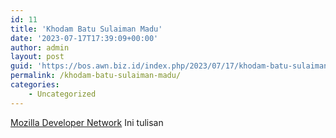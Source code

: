```yaml
---
id: 11
title: 'Khodam Batu Sulaiman Madu'
date: '2023-07-17T17:39:09+00:00'
author: admin
layout: post
guid: 'https://bos.awn.biz.id/index.php/2023/07/17/khodam-batu-sulaiman-madu/'
permalink: /khodam-batu-sulaiman-madu/
categories:
    - Uncategorized
---
```

 [Mozilla Developer Network](https://developer.mozilla.org/en-US/docs/Web/HTML/Element)
Ini tulisan
